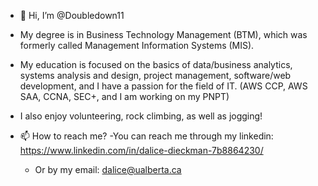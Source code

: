 - 👋 Hi, I’m @Doubledown11    
-  My degree is in Business Technology Management (BTM), which was formerly called Management Information Systems (MIS).
-  My education is focused on the basics of data/business analytics, systems analysis and design, project management, software/web development, and I have a passion for the field of IT. (AWS CCP, AWS SAA, CCNA, SEC+, and I am working on my PNPT)
-  I also enjoy volunteering, rock climbing, as well as jogging!

- 📫 How to reach me? 
    -You can reach me through my linkedin: https://www.linkedin.com/in/dalice-dieckman-7b8864230/
    - Or by my email: dalice@ualberta.ca
